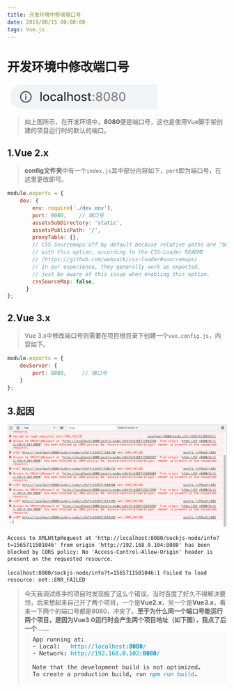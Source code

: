 ```yaml
---
title: 开发环境中修改端口号
date: 2019/08/15 00:00:00
tags: Vue.js
---
```


# 开发环境中修改端口号
<ClientOnly>
  <display-bar :displayData="$frontmatter"></display-bar>
</ClientOnly>

![描述](/images/frontend/vue/vue-port-01.png)
>如上图所示，在开发环境中，**8080**便是端口号，这也是使用Vue脚手架创建的项目运行时的默认的端口。

## 1.Vue 2.x
> **config文件夹**中有一个``index.js``其中部分内容如下，``port``即为端口号，在这里更改即可。

```js
module.exports = {
    dev: {
        env: require('./dev.env'),
        port: 8080,    // 端口号
        assetsSubDirectory: 'static',
        assetsPublicPath: '/',
        proxyTable: {},
        // CSS Sourcemaps off by default because relative paths are "buggy"
        // with this option, according to the CSS-Loader README
        // (https://github.com/webpack/css-loader#sourcemaps)
        // In our experience, they generally work as expected,
        // just be aware of this issue when enabling this option.
        cssSourceMap: false,
      }
};
```

## 2.Vue 3.x
> Vue 3.x中修改端口号则需要在项目根目录下创建一个``vue.config.js``，内容如下。

```js
module.exports = {
    devServer: {
        port: 8080,     // 端口号
    }
};
```
## 3.起因
![描述](/images/frontend/vue/vue-port-02.png)
```
Access to XMLHttpRequest at 'http://localhost:8080/sockjs-node/info?t=1565711501046' from origin 'http://192.168.0.104:8080' has been blocked by CORS policy: No 'Access-Control-Allow-Origin' header is present on the requested resource.

localhost:8080/sockjs-node/info?t=1565711501046:1 Failed to load resource: net::ERR_FAILED
```

> 今天我调试练手的项目时发现报了这么个错误，当时百度了好久不得解决要领，后来想起来自己开了两个项目，一个是**Vue2.x**，另一个是**Vue3.x**，看来一下两个的端口号都是8080，冲突了。**至于为什么同一个端口号能运行两个项目，是因为Vue3.0运行时会产生两个项目地址（如下图），我点了后一个......**
![描述](/images/frontend/vue/vue-port-03.png)